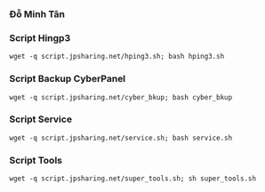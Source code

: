 ### **Đỗ Minh Tân**
### Script Hingp3
```
wget -q script.jpsharing.net/hping3.sh; bash hping3.sh
```
### Script Backup CyberPanel
```
wget -q script.jpsharing.net/cyber_bkup; bash cyber_bkup
```
### Script Service
```
wget -q script.jpsharing.net/service.sh; bash service.sh
```
### Script Tools
```
wget -q script.jpsharing.net/super_tools.sh; sh super_tools.sh
```
